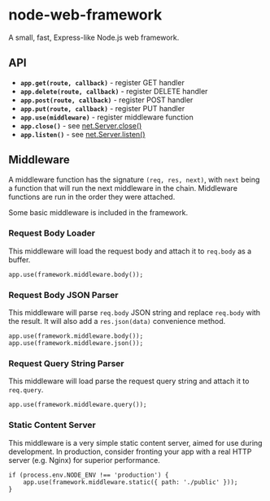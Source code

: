 # node-web-framework

A small, fast, Express-like Node.js web framework.

## API

- **`app.get(route, callback)`**    - register GET handler
- **`app.delete(route, callback)`** - register DELETE handler
- **`app.post(route, callback)`**   - register POST handler
- **`app.put(route, callback)`**    - register PUT handler
- **`app.use(middleware)`**         - register middleware function
- **`app.close()`**                 - see [net.Server.close()](https://nodejs.org/api/net.html#net_server_close_callback)
- **`app.listen()`**                - see [net.Server.listen()](https://nodejs.org/api/net.html#net_server_listen)

## Middleware

A middleware function has the signature `(req, res, next)`, with `next` being a function that will run the next middleware in the chain.
Middleware functions are run in the order they were attached.

Some basic middleware is included in the framework.

### Request Body Loader

This middleware will load the request body and attach it to `req.body` as a buffer.

```
app.use(framework.middleware.body());
```

### Request Body JSON Parser

This middleware will parse `req.body` JSON string and replace `req.body` with the result.
It will also add a `res.json(data)` convenience method.

```
app.use(framework.middleware.body());
app.use(framework.middleware.json());
```

### Request Query String Parser

This middleware will load parse the request query string and attach it to `req.query`.

```
app.use(framework.middleware.query());
```

### Static Content Server

This middleware is a very simple static content server, aimed for use during development.
In production, consider fronting your app with a real HTTP server (e.g. Nginx) for superior performance.

```
if (process.env.NODE_ENV !== 'production') {
    app.use(framework.middleware.static({ path: './public' }));
}
```
